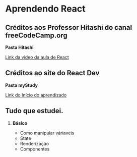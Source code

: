 # Aprendendo React

<h2>Créditos aos Professor Hitashi do canal freeCodeCamp.org </h2>
   <strong> <p>Pasta Hitashi </p> </strong>
   <a href= "https://www.youtube.com/watch?v=Bvwq_S0n2pk&t=8544s&ab_channel=freeCodeCamp.org"> Link da video da aula de React </a>

<h2>Créditos ao site do React Dev </h2>
   <strong> <p>Pasta myStudy </p> </strong>
   <a href= "https://pt-br.react.dev/learn"> Link do Início do aprendizado</a>

<h2>Tudo que estudei.</h2>

<ol type ="1"> 
   <li> <strong>Básico</strong></li>
   <ul> 
      <li>Como manipular váriaveis </li>
      <li>State </li>
      <li>Renderização </li>
      <li>Componentes </li>
   </ul>
   <br>
</ol>
